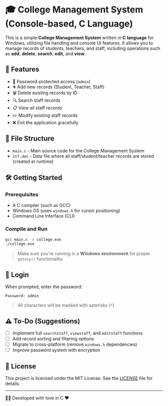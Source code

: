 # 🎓 College Management System (Console-based, C Language)

This is a simple **College Management System** written in **C language** for Windows, utilizing file handling and console UI features. It allows you to manage records of students, teachers, and staff, including operations such as **add**, **delete**, **search**, **edit**, and **view**.

## 🧰 Features

- 🔐 Password-protected access (`admin`)
- ➕ Add new records (Student, Teacher, Staff)
- 🗑️ Delete existing records by ID
- 🔍 Search staff records
- 📋 View all staff records
- ✏️ Modify existing staff records
- ❌ Exit the application gracefully

## 📁 File Structure

- `main.c` - Main source code for the College Management System
- `stf.dat` - Data file where all staff/student/teacher records are stored (created at runtime)

## 🛠️ Getting Started

### Prerequisites

- A C compiler (such as GCC)
- Windows OS (uses `windows.h` for cursor positioning)
- Command Line Interface (CLI)

### Compile and Run

```bash
gcc main.c -o college.exe
./college.exe
```

> Make sure you're running in a **Windows environment** for proper `gotoxy()` functionality.

## 🔐 Login

When prompted, enter the password:

```
Password: admin
```

> All characters will be masked with asterisks (`*`)

## ⚠️ To-Do (Suggestions)

- [ ] Implement full `searchstaff`, `viewstaff`, and `editstaff` functions
- [ ] Add record sorting and filtering options
- [ ] Migrate to cross-platform (remove `windows.h` dependencies)
- [ ] Improve password system with encryption

## 📜 License

This project is licensed under the MIT License. See the [LICENSE](LICENSE) file for details.

---

👨‍💻 Developed with love in C ❤️

